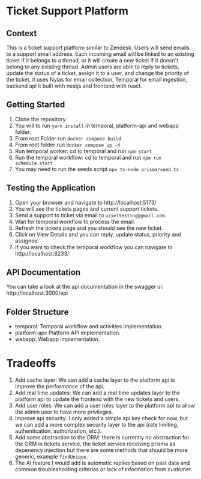 # Ticket Support Platform

## Context
This is a ticket support platform similar to Zendesk. Users will send emails to a support email address. Each incoming email will be linked to an existing ticket if it belongs to a thread, or it will create a new ticket if it doesn't belong to any existing thread. Admin users are able to reply to tickets, update the status of a ticket, assign it to a user, and change the priority of the ticket, it uses Nylas for email collection, Temporal for email ingestion, backend api it built with nestjs and frontend with react.

## Getting Started
1. Clone the repository
2. You will to run `yarn install` in temporal, platform-api and webapp folder.
3. From root Folder run `docker compose build`
4. From root folder run `docker compose up -d`
5. Run temporal worker: cd to temporal and run `npm start`
6. Run the temporal workflow: cd to temporal and run `npm run schedule.start`
7. You may need to run the seeds script `npx ts-node prisma/seed.ts`

## Testing the Application
1. Open your browser and navigate to http://localhost:5173/
2. You will see the tickets pages and current support tickets.
3. Send a support to ticket via email to `uzieltesting@gmail.com`.
4. Wait for temporal workflow to process the email.
5. Refresh the tickets page and you should see the new ticket.
6. Click on View Details and you can reply, update status, priority and assignee.
7. If you want to check the temporal workflow you can navigate to http://localhost:8233/

## API Documentation
You can take a look at the api documentation in the swagger ui: http://localhost:3000/api

## Folder Structure
- temporal: Temporal workflow and activities implementation.
- platform-api: Platform API implementation.
- webapp: Webapp implementation.

# Tradeoffs
1. Add cache layer: We can add a cache layer to the platform api to improve the performance of the api.
2. Add real time updates: We can add a real time updates layer to the platform api to update the frontend with the new tickets and users.
3. Add user roles: We can add a user roles layer to the platform api to allow the admin user to have more privileges.
4. Improve api security: I only added a simple api key check for now, but we can add a more complex security layer to the api (rate limiting, authentication, authorization, etc.).
5. Add some abstraction to the ORM: there is currently no abstraction for the ORM in tickets service, the ticket service receiving prisma as depenency injection but there are some methods that should be more generic, example `findUnique`.
6. The AI feature I would add is automatic replies based on past data and common troubleshooting criterias or lack of information from customer.